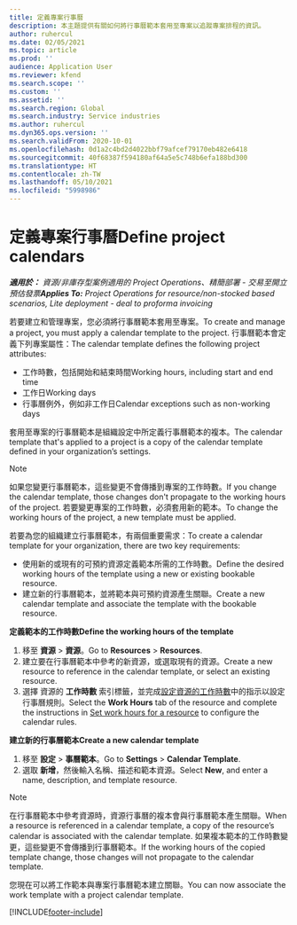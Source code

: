 ```yaml
---
title: 定義專案行事曆
description: 本主題提供有關如何將行事曆範本套用至專案以追蹤專案排程的資訊。
author: ruhercul
ms.date: 02/05/2021
ms.topic: article
ms.prod: ''
audience: Application User
ms.reviewer: kfend
ms.search.scope: ''
ms.custom: ''
ms.assetid: ''
ms.search.region: Global
ms.search.industry: Service industries
ms.author: ruhercul
ms.dyn365.ops.version: ''
ms.search.validFrom: 2020-10-01
ms.openlocfilehash: 0d1a2c4bd2d4022bbf79afcef79170eb482e6418
ms.sourcegitcommit: 40f68387f594180af64a5e5c748b6efa188bd300
ms.translationtype: HT
ms.contentlocale: zh-TW
ms.lasthandoff: 05/10/2021
ms.locfileid: "5998986"
---
```

# <a name="define-project-calendars"></a><span data-ttu-id="12674-103">定義專案行事曆</span><span class="sxs-lookup"><span data-stu-id="12674-103">Define project calendars</span></span>

<span data-ttu-id="12674-104">_**適用於：** 資源/非庫存型案例適用的 Project Operations、精簡部署 - 交易至開立預估發票_</span><span class="sxs-lookup"><span data-stu-id="12674-104">_**Applies To:** Project Operations for resource/non-stocked based scenarios, Lite deployment - deal to proforma invoicing_</span></span>

<span data-ttu-id="12674-105">若要建立和管理專案，您必須將行事曆範本套用至專案。</span><span class="sxs-lookup"><span data-stu-id="12674-105">To create and manage a project, you must apply a calendar template to the project.</span></span> <span data-ttu-id="12674-106">行事曆範本會定義下列專案屬性：</span><span class="sxs-lookup"><span data-stu-id="12674-106">The calendar template defines the following project attributes:</span></span>

- <span data-ttu-id="12674-107">工作時數，包括開始和結束時間</span><span class="sxs-lookup"><span data-stu-id="12674-107">Working hours, including start and end time</span></span>
- <span data-ttu-id="12674-108">工作日</span><span class="sxs-lookup"><span data-stu-id="12674-108">Working days</span></span>
- <span data-ttu-id="12674-109">行事曆例外，例如非工作日</span><span class="sxs-lookup"><span data-stu-id="12674-109">Calendar exceptions such as non-working days</span></span>

<span data-ttu-id="12674-110">套用至專案的行事曆範本是組織設定中所定義行事曆範本的複本。</span><span class="sxs-lookup"><span data-stu-id="12674-110">The calendar template that's applied to a project is a copy of the calendar template defined in your organization’s settings.</span></span>

> [!NOTE]
> <span data-ttu-id="12674-111">如果您變更行事曆範本，這些變更不會傳播到專案的工作時數。</span><span class="sxs-lookup"><span data-stu-id="12674-111">If you change the calendar template, those changes don't propagate to the working hours of the project.</span></span> <span data-ttu-id="12674-112">若要變更專案的工作時數，必須套用新的範本。</span><span class="sxs-lookup"><span data-stu-id="12674-112">To change the working hours of the project, a new template must be applied.</span></span>

<span data-ttu-id="12674-113">若要為您的組織建立行事曆範本，有兩個重要需求：</span><span class="sxs-lookup"><span data-stu-id="12674-113">To create a calendar template for your organization, there are two key requirements:</span></span>

- <span data-ttu-id="12674-114">使用新的或現有的可預約資源定義範本所需的工作時數。</span><span class="sxs-lookup"><span data-stu-id="12674-114">Define the desired working hours of the template using a new or existing bookable resource.</span></span>
- <span data-ttu-id="12674-115">建立新的行事曆範本，並將範本與可預約資源產生關聯。</span><span class="sxs-lookup"><span data-stu-id="12674-115">Create a new calendar template and associate the template with the bookable resource.</span></span>

<span data-ttu-id="12674-116">**定義範本的工作時數**</span><span class="sxs-lookup"><span data-stu-id="12674-116">**Define the working hours of the template**</span></span>

1. <span data-ttu-id="12674-117">移至 **資源** \> **資源**。</span><span class="sxs-lookup"><span data-stu-id="12674-117">Go to **Resources** \> **Resources**.</span></span>
2. <span data-ttu-id="12674-118">建立要在行事曆範本中參考的新資源，或選取現有的資源。</span><span class="sxs-lookup"><span data-stu-id="12674-118">Create a new resource to reference in the calendar template, or select an existing resource.</span></span>
3. <span data-ttu-id="12674-119">選擇 資源的 **工作時數** 索引標籤，並完成[設定資源的工作時數](/dynamics365/field-service/set-work-hours-resource.md)中的指示以設定行事曆規則。</span><span class="sxs-lookup"><span data-stu-id="12674-119">Select the **Work Hours** tab of the resource and complete the instructions in [Set work hours for a resource](/dynamics365/field-service/set-work-hours-resource.md) to configure the calendar rules.</span></span>

<span data-ttu-id="12674-120">**建立新的行事曆範本**</span><span class="sxs-lookup"><span data-stu-id="12674-120">**Create a new calendar template**</span></span>

1. <span data-ttu-id="12674-121">移至 **設定** \> **事曆範本**。</span><span class="sxs-lookup"><span data-stu-id="12674-121">Go to **Settings** \> **Calendar Template**.</span></span>
2. <span data-ttu-id="12674-122">選取 **新增**，然後輸入名稱、描述和範本資源。</span><span class="sxs-lookup"><span data-stu-id="12674-122">Select **New**, and enter a name, description, and template resource.</span></span>

> [!NOTE]
> <span data-ttu-id="12674-123">在行事曆範本中參考資源時，資源行事曆的複本會與行事曆範本產生關聯。</span><span class="sxs-lookup"><span data-stu-id="12674-123">When a resource is referenced in a calendar template, a copy of the resource’s calendar is associated with the calendar template.</span></span> <span data-ttu-id="12674-124">如果複本範本的工作時數變更，這些變更不會傳播到行事曆範本。</span><span class="sxs-lookup"><span data-stu-id="12674-124">If the working hours of the copied template change, those changes will not propagate to the calendar template.</span></span>

<span data-ttu-id="12674-125">您現在可以將工作範本與專案行事曆範本建立關聯。</span><span class="sxs-lookup"><span data-stu-id="12674-125">You can now associate the work template with a project calendar template.</span></span>


[!INCLUDE[footer-include](../includes/footer-banner.md)]

